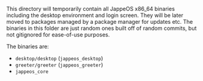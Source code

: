 This directory will temporarily contain all JappeOS x86_64 binaries including the desktop environment and login screen. They will be later moved to packages managed by a package manager for updates etc. The binaries in this folder are just random ones built off of random commits, but not gitignored for ease-of-use purposes.

The binaries are:
- `desktop/desktop` (`jappeos_desktop`)
- `greeter/greeter` (`jappeos_greeter`)
- `jappeos_core`